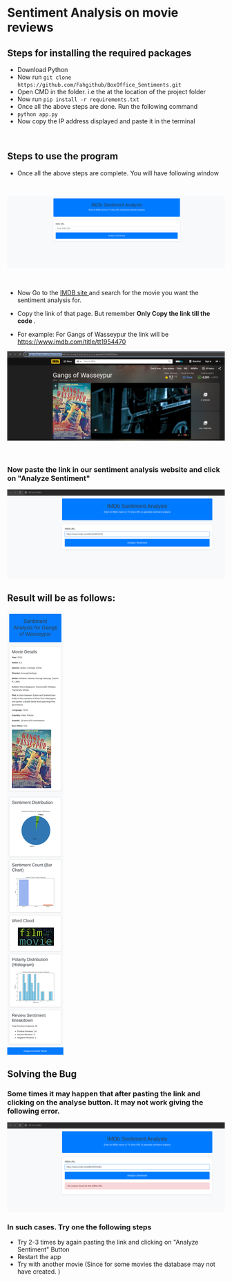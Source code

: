 # Sentiment Analysis on movie reviews

## Steps for installing the required packages

- Download Python
-  Now run ``` git clone https://github.com/Fahgithub/BoxOffice_Sentiments.git ```
-  Open CMD in the folder. i.e the at the location of the project folder
-  Now run  ``` pip install -r requirements.txt ```  
-  Once all the above steps are done. Run the following command
-  ``` python app.py ```
-  Now copy the IP address displayed and paste it in the terminal
  
<br>

## Steps to use the program

- Once all the above steps are complete. You will have following window

<br>

![alt text](first_image.png)

<br>

- Now Go to the <a href="https://www.imdb.com/">IMDB site </a> and search for the movie you want the sentiment analysis for. 

- Copy the link of that page. But remember <b> Only Copy the link till the code </b>.
- For example: For Gangs of Wasseypur the link will be https://www.imdb.com/title/tt1954470

![alt text](for_link.png) 

<br>

### Now paste the link in our sentiment analysis website and click on "Analyze Sentiment"

![alt text](link_pasted.png)

## Result will be as follows:
![alt text](senti_screenshot.png)



## Solving the Bug
  ### Some times it may happen that after pasting the link and clicking on the analyse button. It may not work giving the following error.
  ![alt text](error.png) 

### In such cases. Try one the following steps
- Try 2-3 times by again pasting the link and clicking on "Analyze Sentiment" Button
- Restart the app 
- Try with another movie (Since for some movies the database may not have created. )


